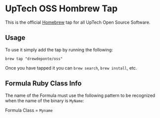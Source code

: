 # UpTech OSS Hombrew Tap

This is the official [Homebrew](http://brew.sh) tap for all UpTech Open Source Software.

## Usage

To use it simply add the tap by running the following:

```text
brew tap "drewdeponte/oss"
```

Once you have tapped it you can `brew search`, `brew install`, etc.

## Formula Ruby Class Info

The name of the Formula must use the following pattern to be recognized when
the name of the binary is `MyName`:

Formula Class = `Myname`